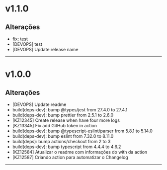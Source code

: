 # v1.1.0

## Alterações
- fix: test
- [DEVOPS] test
- [DEVOPS] Update release name
---

# v1.0.0

## Alterações
- [DEVOPS] Update readme
- build(deps-dev): bump @types/jest from 27.4.0 to 27.4.1
- build(deps-dev): bump prettier from 2.5.1 to 2.6.0
- [KZ12345] Create release when have four more logs
- [KZ13345] Fix add GitHub token in action
- build(deps-dev): bump @typescript-eslint/parser from 5.8.1 to 5.14.0
- build(deps-dev): bump eslint from 7.32.0 to 8.11.0
- build(deps): bump actions/checkout from 2 to 3
- build(deps-dev): bump typescript from 4.4.4 to 4.6.2
- [KZ12584] Atualizar o readme com informações do with da action
- [KZ12587] Criando action para automatizar o Changelog
---

